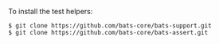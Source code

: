 
To install the test helpers:

```
$ git clone https://github.com/bats-core/bats-support.git
$ git clone https://github.com/bats-core/bats-assert.git
```


